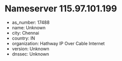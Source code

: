 # Nameserver 115.97.101.199

* as_number: 17488
* name: Unknown
* city: Chennai
* country: IN
* organization: Hathway IP Over Cable Internet
* version: Unknown
* dnssec: Unknown

